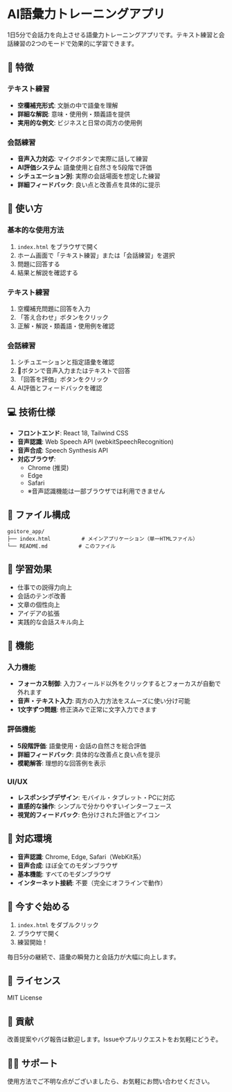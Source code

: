 # AI語彙力トレーニングアプリ

1日5分で会話力を向上させる語彙力トレーニングアプリです。テキスト練習と会話練習の2つのモードで効果的に学習できます。

## 🌟 特徴

### テキスト練習
- **空欄補充形式**: 文脈の中で語彙を理解
- **詳細な解説**: 意味・使用例・類義語を提供
- **実用的な例文**: ビジネスと日常の両方の使用例

### 会話練習
- **音声入力対応**: マイクボタンで実際に話して練習
- **AI評価システム**: 語彙使用と自然さを5段階で評価
- **シチュエーション別**: 実際の会話場面を想定した練習
- **詳細フィードバック**: 良い点と改善点を具体的に提示

## 🚀 使い方

### 基本的な使用方法
1. `index.html` をブラウザで開く
2. ホーム画面で「テキスト練習」または「会話練習」を選択
3. 問題に回答する
4. 結果と解説を確認する

### テキスト練習
1. 空欄補充問題に回答を入力
2. 「答え合わせ」ボタンをクリック
3. 正解・解説・類義語・使用例を確認

### 会話練習
1. シチュエーションと指定語彙を確認
2. 🎤ボタンで音声入力またはテキストで回答
3. 「回答を評価」ボタンをクリック
4. AI評価とフィードバックを確認

## 💻 技術仕様

- **フロントエンド**: React 18, Tailwind CSS
- **音声認識**: Web Speech API (webkitSpeechRecognition)
- **音声合成**: Speech Synthesis API
- **対応ブラウザ**: 
  - Chrome (推奨)
  - Edge
  - Safari
  - ※音声認識機能は一部ブラウザでは利用できません

## 📁 ファイル構成

```
goitore_app/
├── index.html          # メインアプリケーション（単一HTMLファイル）
└── README.md          # このファイル
```

## 🎯 学習効果

- 仕事での説得力向上
- 会話のテンポ改善
- 文章の個性向上
- アイデアの拡張
- 実践的な会話スキル向上

## 🔧 機能

### 入力機能
- **フォーカス制御**: 入力フィールド以外をクリックするとフォーカスが自動で外れます
- **音声・テキスト入力**: 両方の入力方法をスムーズに使い分け可能
- **1文字ずつ問題**: 修正済みで正常に文字入力できます

### 評価機能
- **5段階評価**: 語彙使用・会話の自然さを総合評価
- **詳細フィードバック**: 具体的な改善点と良い点を提示
- **模範解答**: 理想的な回答例を表示

### UI/UX
- **レスポンシブデザイン**: モバイル・タブレット・PCに対応
- **直感的な操作**: シンプルで分かりやすいインターフェース
- **視覚的フィードバック**: 色分けされた評価とアイコン

## 📱 対応環境

- **音声認識**: Chrome, Edge, Safari（WebKit系）
- **音声合成**: ほぼ全てのモダンブラウザ
- **基本機能**: すべてのモダンブラウザ
- **インターネット接続**: 不要（完全にオフラインで動作）

## 🎉 今すぐ始める

1. `index.html` をダブルクリック
2. ブラウザで開く
3. 練習開始！

毎日5分の継続で、語彙の瞬発力と会話力が大幅に向上します。

## 📝 ライセンス

MIT License

## 🤝 貢献

改善提案やバグ報告は歓迎します。Issueやプルリクエストをお気軽にどうぞ。

## 🙋‍♂️ サポート

使用方法でご不明な点がございましたら、お気軽にお問い合わせください。
